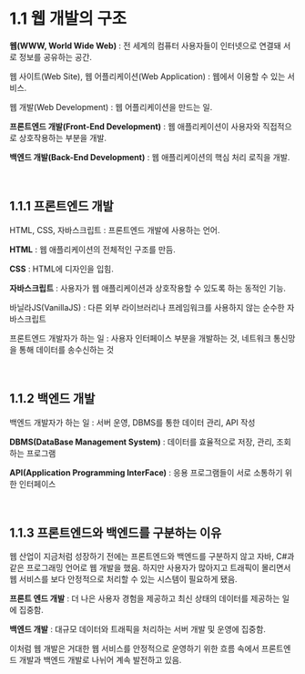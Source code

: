 # 1.1 웹 개발의 구조

**웹(WWW, World Wide Web)** : 전 세계의 컴퓨터 사용자들이 인터넷으로 연결돼 서로 정보를 공유하는 공간.

웹 사이트(Web Site), 웹 어플리케이션(Web Application) : 웹에서 이용할 수 있는 서비스.

웹 개발(Web Development) : 웹 어플리케이션을 만드는 일.

**프론트엔드 개발(Front-End Development)** : 웹 애플리케이션이 사용자와 직접적으로 상호작용하는 부분을 개발.

**백엔드 개발(Back-End Development)** : 웹 애플리케이션의 핵심 처리 로직을 개발.

<br>

## 1.1.1 프론트엔드 개발

HTML, CSS, 자바스크립트 : 프론트엔드 개발에 사용하는 언어.

**HTML** : 웹 애플리케이션의 전체적인 구조를 만듬.

**CSS** : HTML에 디자인을 입힘.

**자바스크립트** : 사용자가 웹 애플리케이션과 상호작용할 수 있도록 하는 동적인 기능.

바닐라JS(VanillaJS) : 다른 외부 라이브러리나 프레임워크를 사용하지 않는 순수한 자바스크립트

프론트엔드 개발자가 하는 일 : 사용자 인터페이스 부분을 개발하는 것, 네트워크 통신망을 통해 데이터를 송수신하는 것

<br>

## 1.1.2 백엔드 개발

백엔드 개발자가 하는 일 : 서버 운영, DBMS를 통한 데이터 관리, API 작성

**DBMS(DataBase Management System)** : 데이터를 효율적으로 저장, 관리, 조회하는 프로그램

**API(Application Programming InterFace)** : 응용 프로그램들이 서로 소통하기 위한 인터페이스

<br>

## 1.1.3 프론트엔드와 백엔드를 구분하는 이유

웹 산업이 지금처럼 성장하기 전에는 프론트엔드와 백엔드를 구분하지 않고 자바, C#과 같은 프로그래밍 언어로 웹 개발을 했음. 하지만 사용자가 많아지고 트래픽이 몰리면서 웹 서비스를 보다 안정적으로 처리할 수 있는 시스템이 필요하게 됐음.

**프론트 엔드 개발** : 더 나은 사용자 경험을 제공하고 최신 상태의 데이터를 제공하는 일에 집중함.

**백엔드 개발** : 대규모 데이터와 트래픽을 처리하는 서버 개발 및 운영에 집중함.

이처럼 웹 개발은 거대한 웹 서비스를 안정적으로 운영하기 위한 흐름 속에서 프론트엔드 개발과 백엔드 개발로 나뉘어 계속 발전하고 있음.

